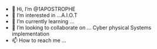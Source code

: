 - 👋 Hi, I’m @1APOSTROPHE
- 👀 I’m interested in ...A.I.O.T
- 🌱 I’m currently learning ...
- 💞️ I’m looking to collaborate on ... Cyber physical Systems implementation 
- 📫 How to reach me ...

<!---
1APOSTROPHE/1APOSTROPHE is a ✨ special ✨ repository because its `README.md` (this file) appears on your GitHub profile.
You can click the Preview link to take a look at your changes.
--->
